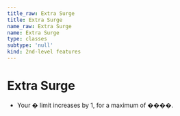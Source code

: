 ```yaml
---
title_raw: Extra Surge
title: Extra Surge
name_raw: Extra Surge
name: Extra Surge
type: classes
subtype: 'null'
kind: 2nd-level features
---
```


# Extra Surge

- Your � limit increases by 1, for a maximum of ����.
